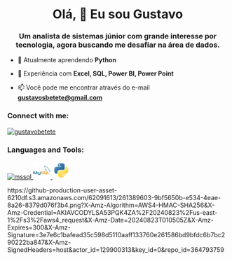 <h1 align="center">Olá, 👋 Eu sou Gustavo</h1>
<h3 align="center">Um analista de sistemas júnior com grande interesse por tecnologia, agora buscando me desafiar na área de dados.</h3>

- 🤝 Atualmente aprendendo **Python**

- 💬 Experiência com **Excel, SQL, Power BI, Power Point**

- 📫 Você pode me encontrar através do e-mail **gustavosbetete@gmail.com**

<h3 align="left">Connect with me:</h3>
<p align="left">
<a href="https://linkedin.com/in/gustavobetete" target="blank"><img align="center" src="https://raw.githubusercontent.com/rahuldkjain/github-profile-readme-generator/master/src/images/icons/Social/linked-in-alt.svg" alt="gustavobetete" height="30" width="40" /></a>
</p>

<h3 align="left">Languages and Tools:</h3>
<p align="left"> <a href="https://www.microsoft.com/en-us/sql-server" target="_blank" rel="noreferrer"> <img src="https://www.svgrepo.com/show/303229/microsoft-sql-server-logo.svg" alt="mssql" width="40" height="40"/> </a> <a href="https://www.mysql.com/" target="_blank" rel="noreferrer"> <img src="https://raw.githubusercontent.com/devicons/devicon/master/icons/mysql/mysql-original-wordmark.svg" alt="mysql" width="40" height="40"/> </a> <a href="https://www.python.org" target="_blank" rel="noreferrer"> <img src="https://raw.githubusercontent.com/devicons/devicon/master/icons/python/python-original.svg" alt="python" width="40" height="40"/> </a> </p>
https://github-production-user-asset-6210df.s3.amazonaws.com/62091613/261389603-9bf5650b-e534-4eae-8a26-8379d076f3b4.png?X-Amz-Algorithm=AWS4-HMAC-SHA256&X-Amz-Credential=AKIAVCODYLSA53PQK4ZA%2F20240823%2Fus-east-1%2Fs3%2Faws4_request&X-Amz-Date=20240823T010505Z&X-Amz-Expires=300&X-Amz-Signature=3e7e6c1bafead35c598d5110aaff133760e261586bd9bfdc6b7bc290222ba847&X-Amz-SignedHeaders=host&actor_id=129900313&key_id=0&repo_id=364793759
